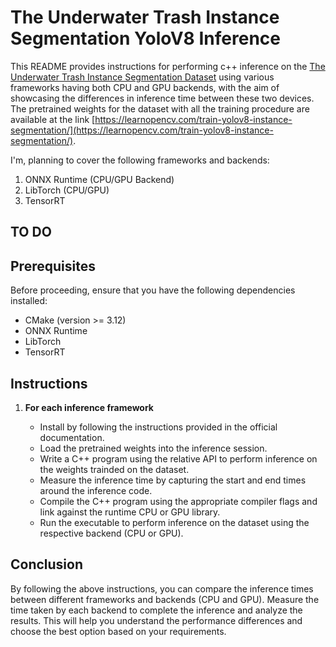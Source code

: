 # The Underwater Trash Instance Segmentation YoloV8 Inference

This README provides instructions for performing c++ inference on the [The Underwater Trash Instance Segmentation Dataset](https://conservancy.umn.edu/handle/11299/214865) using various frameworks having both CPU and GPU backends, with the aim of showcasing the differences in inference time between these two devices. The pretrained weights for the dataset with all the training procedure are available at the link [https://learnopencv.com/train-yolov8-instance-segmentation/](https://learnopencv.com/train-yolov8-instance-segmentation/).  

I'm, planning to cover the following frameworks and backends:

1. ONNX Runtime (CPU/GPU Backend)
3. LibTorch (CPU/GPU)
5. TensorRT

## TO DO
## Prerequisites

Before proceeding, ensure that you have the following dependencies installed:

- CMake (version >= 3.12)
- ONNX Runtime
- LibTorch 
- TensorRT 

## Instructions

1. **For each inference framework**

   - Install by following the instructions provided in the official documentation.
   - Load the pretrained weights into the inference session.
   - Write a C++ program using the relative API to perform inference on the weights trainded on the dataset.
   - Measure the inference time by capturing the start and end times around the inference code.
   - Compile the C++ program using the appropriate compiler flags and link against the runtime CPU or GPU library.
   - Run the executable to perform inference on the dataset using the respective backend (CPU or GPU).


## Conclusion

By following the above instructions, you can compare the inference times between different frameworks and backends (CPU and GPU). Measure the time taken by each backend to complete the inference and analyze the results. This will help you understand the performance differences and choose the best option based on your requirements.